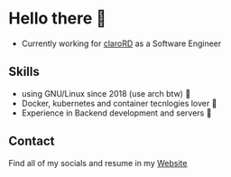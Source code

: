 # Hello there 🤯

* Currently working for [claroRD](https://www.claro.com.do/) as a Software Engineer

## Skills

* using GNU/Linux since 2018 (use arch btw) 🐧
* Docker, kubernetes and container tecnlogies lover 🚢
* Experience in Backend development and servers 🦈

## Contact
Find all of my socials and resume in my [Website](https://squarepeace.github.io/)
